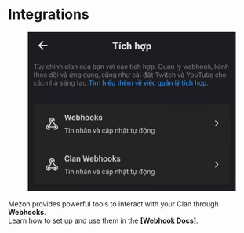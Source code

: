 # Integrations

<figure><img src="../../../../.gitbook/assets/image (39).png" alt=""><figcaption></figcaption></figure>

Mezon provides powerful tools to interact with your Clan through **Webhooks**.\
Learn how to set up and use them in the **\[**[**Webhook Docs**](https://mezon.ai/docs/mezon-channel-webhook-docs/)**]**.
